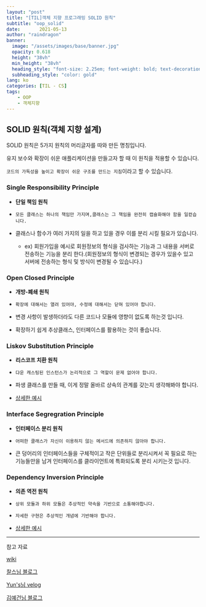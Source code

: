 ```yaml
---
layout: "post"
title: "[TIL]객체 지향 프로그래밍 SOLID 원칙"
subtitle: "oop_solid"
date:       2021-05-13
author: "raindragon"
banner:
  image: "/assets/images/base/banner.jpg"
  opacity: 0.618
  height: "38vh"
  min_height: "38vh"
  heading_style: "font-size: 2.25em; font-weight: bold; text-decoration: underline"
  subheading_style: "color: gold"
lang: ko
categories: [TIL - CS]
tags:
    - OOP
    - 객체지향
---
```


## SOLID 원칙(객체 지향 설계)

SOLID 원칙은 5가지 원칙의 머리글자를 따와 만든 명칭입니다.

유지 보수와 확장이 쉬운 애플리케이션을 만들고자 할 때 이 원칙을 적용할 수 있습니다.

`코드의 가독성을 높이고 확장이 쉬운 구조를 만드는 지침`이라고 할 수 있습니다.

### Single Responsibility Principle

 - **단일 책임 원칙**

 - `모든 클래스는 하나의 책임만 가지며,클래스는 그 책임을 완전히 캡슐화해야 함을 일컫습니다.`

 - 클래스나 함수가 여러 가지의 일을 하고 있을 경우 이를 분리 시킬 필요가 있습니다.
    
    - ex) 회원가입을 예시로 회원정보의 형식을 검사하는 기능과 그 내용을 서버로 전송하는 기능을 분리 한다.(회원정보의 형식이 변경되는 경우가 있을수 있고 서버에 전송하는 형식 및 방식이 변경될 수 있습니다.)

### Open Closed Principle
 
 - **개방-폐쇄 원칙**

 - `확장에 대해서는 열려 있어야, 수정에 대해서는 닫혀 있어야 합니다.`

 - 변경 사항이 발생하더라도 다른 코드나 모듈에 영향이 없도록 하는것 입니다.

 - 확장하기 쉽게 추상클래스, 인터페이스를 활용하는 것이 좋습니다.


### Liskov Substitution Principle

 - **리스코프 치환 원칙**

 - `댜운 캐스팅된 인스턴스가 논리적으로 그 역할이 문제 없어야 합니다.`

 - 파생 클래스를 만들 때, 이게 정말 올바르 상속의 관계를 갖는지 생각해봐야 합니다.

 - [상세한 예시](https://ibocon.tistory.com/85)


### Interface Segregration Principle

 - **인터페이스 분리 원칙**

 - `어떠한 클래스가 자신이 이용하지 않는 메서드에 의존하지 않아야 합니다.`

 - 큰 덩어리의 인터페이스들을 구체적이고 작은 단위들로 분리시켜서 꼭 필요로 하는 기능들만을 남겨 인터페이스를 클라이언트에 특화되도록 분리 시키는것 입니다.


### Dependency Inversion Principle

 - **의존 역전 원칙**

 - `상위 모듈과 하위 모듈은 추상적인 약속을 기반으로 소통해야합니다.`

 - `자세한 구현은 추상적인 개념에 기반해야 합니다.`

 - [상세한 예시](https://ibocon.tistory.com/87?category=813001)




---

참고 자료

[wiki](https://ko.wikipedia.org/wiki/SOLID_(%EA%B0%9D%EC%B2%B4_%EC%A7%80%ED%96%A5_%EC%84%A4%EA%B3%84))


[찰스님 블로그](https://www.charlezz.com/?p=1452)

[Yun's님 velog](https://velog.io/@jaeyunn_15/JavaKotlin-%EA%B0%9D%EC%B2%B4-%EC%A7%80%ED%96%A5-5%EB%8C%80-%EC%9B%90%EC%B9%99SOLID)


[김예건님 블로그](https://ibocon.tistory.com/81?category=813001)